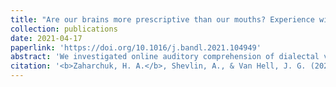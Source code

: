 ```yaml
---
title: "Are our brains more prescriptive than our mouths? Experience with dialectal variation in syntax differentially impacts ERPs and behavior"
collection: publications
date: 2021-04-17
paperlink: 'https://doi.org/10.1016/j.bandl.2021.104949'
abstract: 'We investigated online auditory comprehension of dialectal variation in English syntax with event-related potential (ERP) analysis of electroencephalographic data. The syntactic variant under investigation was the double modal, comprising two consecutive auxiliary verbs (e.g., might could). This construction appears across subregional dialects of Southern United States English and expresses indirectness or uncertainty. We compared processing of sentences with attested double modals and single modals in two groups of young adult participants: listeners who were either familiar (Southern) or unfamiliar (Unmarked) with double modal constructions. Both Southern and Unmarked listeners engaged rapid error detection (early anterior negativity) and sentence-level reanalysis (P600) in response to attested double modals, relative to single modals. Offline acceptability and intelligibility judgments reflected dialect familiarity, contrary to the ERP data. We interpret these findings in relation to usage-based and socially weighted theories of language processing, which together capture the effects of frequency and standard language ideology.'
citation: '<b>Zaharchuk, H. A.</b>, Shevlin, A., & Van Hell, J. G. (2021). Are our brains more prescriptive than our mouths? Experience with dialectal variation in syntax differentially impacts ERPs and behavior. <i>Brain and Language</i>, <i>218</i>, 104949.'
---
```



